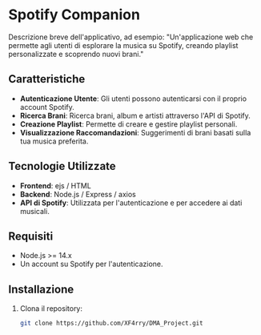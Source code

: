 # Spotify Companion

Descrizione breve dell'applicativo, ad esempio: "Un'applicazione web che permette agli utenti di esplorare la musica su Spotify, creando playlist personalizzate e scoprendo nuovi brani."  

## Caratteristiche  

- **Autenticazione Utente**: Gli utenti possono autenticarsi con il proprio account Spotify.  
- **Ricerca Brani**: Ricerca brani, album e artisti attraverso l'API di Spotify.  
- **Creazione Playlist**: Permette di creare e gestire playlist personali.  
- **Visualizzazione Raccomandazioni**: Suggerimenti di brani basati sulla tua musica preferita.  

## Tecnologie Utilizzate  

- **Frontend**: ejs / HTML
- **Backend**: Node.js / Express / axios  
- **API di Spotify**: Utilizzata per l'autenticazione e per accedere ai dati musicali.  

## Requisiti  

- Node.js >= 14.x  
- Un account su Spotify per l'autenticazione.  

## Installazione  

1. Clona il repository:  
   ```bash  
   git clone https://github.com/XF4rry/DMA_Project.git
